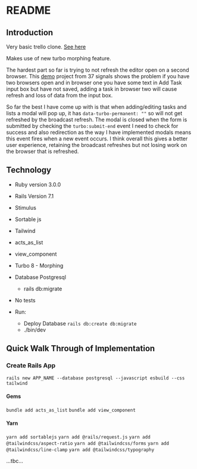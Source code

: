 # README

## Introduction

Very basic trello clone. [See here](https://rtc.hamnavoecode.com)

Makes use of new turbo morphing feature. 

The hardest part so far is trying to not refresh the editor open on a second browser. This [demo](https://github.com/basecamp/turbo-8-morphing-demo/tree/page-refreshes) project from 37 signals shows the problem if you have two browsers open and in browser one you have some text in Add Task input box but have not saved, adding a task in browser two will cause refresh and loss of data from the input box.

So far the best I have come up with is that when adding/editing tasks and lists a modal will pop up, it has ```data-turbo-permanent: ""``` so will not get refreshed by the broadcast refresh. The modal is closed when the form is submitted by checking the ```turbo:submit-end``` event I need to check for success and also redirection as the way I have implemented modals means this event fires when a new event occurs. I think overall this gives a better user experience, retaining the broadcast refreshes but not losing work on the browser that is refreshed. 

## Technology

* Ruby version 3.0.0

* Rails Version 7.1

* Stimulus

* Sortable js

* Tailwind

* acts_as_list

* view_component

* Turbo 8 - Morphing

* Database Postgresql 

  * rails db:migrate

* No tests 

* Run:

  * Deploy Database ```rails db:create db:migrate```
  * ./bin/dev

## Quick Walk Through of Implementation

### Create Rails App

```rails new APP_NAME --database postgresql --javascript esbuild --css tailwind```

#### Gems
```bundle add acts_as_list```
```bundle add view_component```

#### Yarn 
```yarn add sortablejs```
```yarn add @rails/request.js```
```yarn add @tailwindcss/aspect-ratio```
```yarn add @tailwindcss/forms```
```yarn add @tailwindcss/line-clamp```
```yarn add @tailwindcss/typography```

...tbc...

